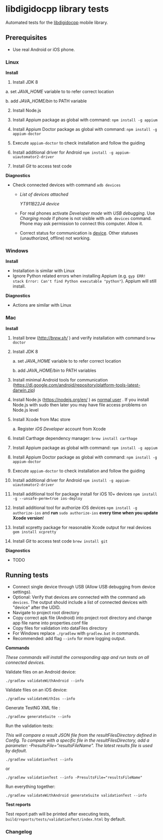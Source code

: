 # libdigidocpp library tests

Automated tests for the [libdigidocpp](https://github.com/metsma/libdigidocpp) mobile library.

## Prerequisites
- Use real Android or iOS phone.

### Linux

**Install**

1. Install JDK 8

  a. set *JAVA_HOME* variable to to refer correct location

  b. add *JAVA_HOME/bin* to PATH variable

2. Install Node.js

3. Install Appium package as global with command: `npm install -g appium`

4. Install Appium Doctor package as global with command: `npm install -g appium-doctor`

5. Execute `appium-doctor` to check installation and follow the guiding

6. Install additional driver for Android `npm install -g appium-uiautomator2-driver`

7. Install *Git* to access test code

**Diagnostics**

* Check connected devices with command `adb devices`

  * *List of devices attached*

    *YT911B22J4      device*

  *  For real phones activate *Developer mode* with *USB debugging*. Use *Charging mode* if phone is not visible with `adb devices` command. Phone may ask permission to connect this computer. Allow it. 

  * Correct status for communication is <u>device</u>. Other statuses (unauthorized, offline) not working.

### Windows

**Install**

* Installation is similar with Linux
* Ignore Python related errors when installing Appium
    (e.g. `gyp ERR! stack Error: Can't find Python executable "python"`). Appium will still install.

**Diagnostics**

* Actions are similar with Linux

### Mac

**Install**

1. Install  brew (*http://brew.sh/* ) and verify installation with command `brew doctor`

2. Install JDK 8

   a. set *JAVA_HOME* variable to to refer correct location

   b. add *JAVA_HOME/bin* to PATH variables

3. Install minimal Android tools for communication (https://dl.google.com/android/repository/platform-tools-latest-darwin.zip)

4. Install Node.js (https://nodejs.org/en/ )  as <u>normal user</u> . If you install Node.js with sudo then later you may have file access problems on Node.js level

5. Install Xcode from Mac store

   a. Register *iOS Developer* account from Xcode

6. Install Carthage dependency manager: `brew install carthage` 

7. Install Appium package as global with command: `npm install -g appium`

8. Install Appium Doctor package as global with command: `npm install -g appium-doctor`

9. Execute `appium-doctor` to check installation and follow the guiding

10. Install additional driver for Android `npm install -g appium-uiautomator2-driver`

11. Install additional tool for package install for iOS 10+ devices `npm install -g --unsafe-perm=true ios-deploy`

12. Install additional tool for authorize iOS devices `npm install -g authorize-ios` and **run** `sudo authorize-ios` **every time when you update Xcode version**!

13. Install xcpretty package for reasonable Xcode output for real devices `gem install xcpretty`

14. Install *Git* to access test code `brew install git`


**Diagnostics**

* TODO

## Running tests

* Connect single device through USB (Allow USB debugging from device settings).
* Optional: Verify that devices are connected with the command `adb devices`. The output should
  include a list of connected devices with "device" after the UDID.
* Navigate to project root directory
* Copy correct apk file (Android) into project root directory and change app file name into properties.conf file
* Copy files for validation into dataFiles directory
* For Windows replace `./gradlew` with `gradlew.bat` in commands.
* Recommended: add flag `--info` for more logging output.

**Commands**

_These commands will install the corresponding app and run tests on all connected devices._


Validate files on an Android device:

    ./gradlew validateWithAndroid --info

Validate files on an iOS device:

    ./gradlew validateWithIos --info

Generate TestNG XML file :

    ./gradlew generateSuite --info

Run the validation tests:

_This will compare a result JSON file from the resultFilesDirectory defined in Config.
To compare with a specific file in the resultFilesDirectory, add a parameter:
-PresultsFile="resultsFileName". The latest results file is used by default._

    ./gradlew validationTest --info

or

    ./gradlew validationTest --info -PresultsFile="resultsFileName"

Run everything together:

    ./gradlew validateWithAndroid generateSuite validationTest --info


**Test reports**

Test report path will be printed after executing tests,  `build/reports/tests/validationTest/index.html` by default.


### Changelog

